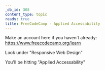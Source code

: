 ```yaml
---
_db_id: 308
content_type: topic
ready: true
title: FreeCodeCamp - Applied Accessability
---
```


Make an account here if you haven't already: https://www.freecodecamp.org/learn

Look under "Responsive Web Design"

You'll be hitting "Applied Accessability"